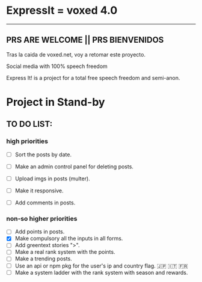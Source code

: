 # ExpressIt = voxed 4.0

---

## PRS ARE WELCOME || PRS BIENVENIDOS

Tras la caida de voxed.net, voy a retomar este proyecto.

Social media with 100% speech freedom

Express It! is a project for a total free speech freedom and semi-anon.

# Project in Stand-by

## TO DO LIST:

### high priorities
- [ ] Sort the posts by date.
- [ ] Make an admin control panel for deleting posts.
- [ ] Upload imgs in posts (multer).
- [ ] Make it responsive.
- [ ] Add comments in posts.


### non-so higher priorities
- [ ] Add points in posts.
- [x] Make compulsory all the inputs in all forms.
- [ ] Add greentext stories ">".
- [ ] Make a real rank system with the points.
- [ ] Make a trending posts.
- [ ] Use an api or npm pkg for the user's ip and country flag. :jp: :it: :fr:
- [ ] Make a system ladder with the rank system with season and rewards.
